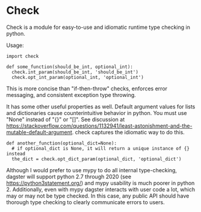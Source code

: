 # Check

Check is a module for easy-to-use and idiomatic runtime type checking in python.

Usage:

```
import check

def some_function(should_be_int, optional_int):
  check.int_param(should_be_int, 'should_be_int')
  check.opt_int_param(optional_int, 'optional_int')

```

This is more concise than "if-then-throw" checks, enforces error messaging, and consistent exception type throwing.

It has some other useful properties as well. Default argument values for lists and dictionaries cause counterintuitive behavior
in python. You must use "None" instead of "{}" or "[]". See discussion at https://stackoverflow.com/questions/1132941/least-astonishment-and-the-mutable-default-argument.
check captures the idiomatic way to do this.

```
def another_function(optional_dict=None):
  # if optional_dict is None, it will return a unique instance of {} instead
  the_dict = check.opt_dict_param(optional_dict, 'optional_dict')

```

Although I would prefer to use mypy to do all internal type-checking, dagster will support python 2.7 through 2020 (see https://python3statement.org/)
and mypy usability is much poorer in python 2. Additionally, even with mypy dagster interacts with user code a lot, which may
or may not be type checked. In this case, any public API should have thorough type checking to clearly communicate errors to users.
